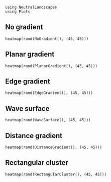 ```@example gallery
using NeutralLandscapes
using Plots
```

## No gradient

```@example gallery
heatmap(rand(NoGradient(), (45, 45)))
```

## Planar gradient

```@example gallery
heatmap(rand(PlanarGradient(), (45, 45)))
```

## Edge gradient

```@example gallery
heatmap(rand(EdgeGradient(), (45, 45)))
```

## Wave surface

```@example gallery
heatmap(rand(WaveSurface(), (45, 45)))
```

## Distance gradient

```@example gallery
heatmap(rand(DistanceGradient(), (45, 45)))
```

## Rectangular cluster

```@example gallery
heatmap(rand(RectangularCluster(), (45, 45)))
```